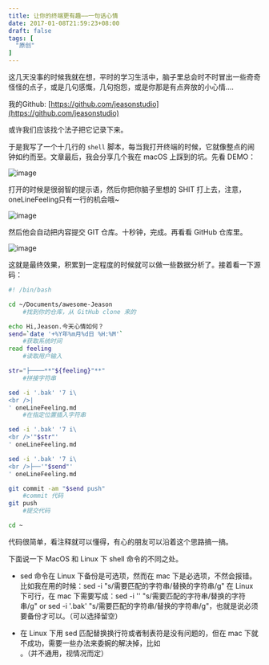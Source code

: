 ```yaml
---
title: 让你的终端更有趣——一句话心情
date: 2017-01-08T21:59:23+08:00
draft: false
tags: [
  "原创"
]
---
```


这几天没事的时候我就在想，平时的学习生活中，脑子里总会时不时冒出一些奇奇怪怪的点子，或是几句感慨，几句抱怨，或是你那是有点奔放的小心情....

<!--more-->

我的Github:  [https://github.com/jeasonstudio](https://github.com/jeasonstudio)

或许我们应该找个法子把它记录下来。

于是我写了一个十几行的 `shell` 脚本，每当我打开终端的时候，它就像整点的闹钟如约而至。文章最后，我会分享几个我在 macOS 上踩到的坑。先看 DEMO：

![image](https://user-images.githubusercontent.com/17971291/31884920-651bfb2e-b7b4-11e7-9dd6-7314f17f2db3.png)

打开的时候是很弱智的提示语，然后你把你脑子里想的 SHIT 打上去，注意，oneLineFeeling只有一行的机会哦~

![image](https://user-images.githubusercontent.com/17971291/31884929-6e863c56-b7b4-11e7-9dac-ad1aed77333e.png)

然后他会自动把内容提交 GIT 仓库。十秒钟，完成。再看看 GitHub 仓库里。

![image](https://user-images.githubusercontent.com/17971291/31884938-74b754ca-b7b4-11e7-89d6-a37a421dc4ce.png)

这就是最终效果，积累到一定程度的时候就可以做一些数据分析了。接着看一下源码：

``` bash
#! /bin/bash

cd ~/Documents/awesome-Jeason
    #找到你的仓库，从 GitHub clone 来的

echo Hi,Jeason.今天心情如何？
send=`date '+%Y年%m月%d日 %H:%M'`
    #获取系统时间
read feeling
    #读取用户输入

str="├────**"${feeling}"**"
    #拼接字符串

sed -i '.bak' '7 i\
<br />|
' oneLineFeeling.md
    #在指定位置插入字符串

sed -i '.bak' '7 i\     
<br />'"$str"'
' oneLineFeeling.md

sed -i '.bak' '7 i\     
<br />├──'"$send"'
' oneLineFeeling.md

git commit -am "$send push"
    #commit 代码
git push
    #提交代码

cd ~

```

代码很简单，看注释就可以懂得，有心的朋友可以沿着这个思路搞一搞。

下面说一下 MacOS 和 Linux 下 shell 命令的不同之处。

- sed 命令在 Linux 下备份是可选项，然而在 mac 下是必选项，不然会报错。比如我在用的时候：sed -i "s/需要匹配的字符串/替换的字符串/g" 在 Linux 下可行，在 mac 下需要写成：sed -i '' "s/需要匹配的字符串/替换的字符串/g" or sed -i '.bak' "s/需要匹配的字符串/替换的字符串/g"，也就是说必须要备份才可以。（可以选择留空）

- 在 Linux 下用 sed 匹配替换换行符或者制表符是没有问题的，但在 mac 下就不成功，需要一些办法来委婉的解决掉，比如<br />。（并不通用，视情况而定）
